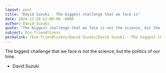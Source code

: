 ```yaml
---
layout: post
title: "David Suzuki - The biggest challenge that we face is"
date: 2024-12-28 12:00:00 -0000
author: David Suzuki
quote: "The biggest challenge that we face is not the science, but the politics of our time."
subject: Eco-friendliness
permalink: /Eco-friendliness/David Suzuki/David Suzuki - The biggest challenge that we face is
---
```


The biggest challenge that we face is not the science, but the politics of our time.

- David Suzuki
